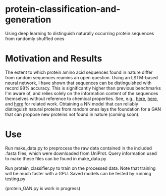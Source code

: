 # protein-classification-and-generation
Using deep learning to distinguish naturally occurring protein sequences from randomly shuffled ones

# Motivation and Results
The extent to which protein amino acid sequences found in nature differ from random sequences reamins an open question. Using an LSTM-based neural network, I have shown that sequences can be distinguished with record 98% accuracy. This is significantly higher than previous benchmarks I'm aware of, and relies solely on the information content of the sequences themselves without reference to chemical properties. See, e.g., [here](https://www.sciencedirect.com/science/article/abs/pii/S0022519315005731), [here](https://www.biorxiv.org/content/10.1101/687558v2.abstract), and [here](https://www.ncbi.nlm.nih.gov/pmc/articles/PMC3353917/) for related work. Obtaining a NN model that can reliably distinguish natural proteins from random ones lays the foundation for a GAN that can propose new proteins not found in nature (coming soon).

# Use
Run make_data.py to preprocess the raw data contained in the included .fasta files, which were downloaded from UniProt. Query information used to make these files can be found in make_data.py

Run protein_classifier.py to train on the processed data. Note that training will be much faster with a GPU. Saved models can be tested by running testing.py

(protein_GAN.py is work in progress)
